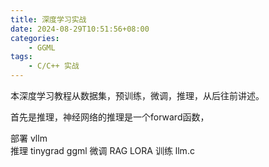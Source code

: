```yaml
---
title: 深度学习实战
date: 2024-08-29T10:51:56+08:00
categories:
    - GGML
tags:
    - C/C++ 实战
---
```


本深度学习教程从数据集，预训练，微调，推理，从后往前讲述。


首先是推理，神经网络的推理是一个forward函数，

部署 vllm  
推理 tinygrad ggml
微调 RAG LORA 
训练 llm.c


<script src="/test.js" type="module">


课程详情，以及如何购买，都在飞书云文档中，复制下面的链接打开即可：

https://w02agegxg3.feishu.cn/docx/OxwGdeM30oss7vxEG5AcUn4unEc

下面是课程内容的详细介绍：

------

本课程将会使用 **Rust** 从零实现一个完整的 SQL 数据库系统，将会由浅到深、由易到难，循序渐进的带着大家去实现，从第一行代码开始，均有完整的代码实现演示。

无论你是后端研发，中间件开发，基础架构开发，甚至是 DBA，能够手写一个完整的 SQL 数据库系统，都是你突破技术发展瓶颈的有效途径。

本课程将会详细介绍架构设计 ，原理剖析，再到源码实现，让你深度掌握数据库底层，具备解决大量生产级数据库问题的能力，助力成为高端技术人才！

**学习完本课程，你至少可以收获：**

- 入门 Rust 语言，课程针对 Rust 零基础的同学上手，专门讲解了 Rust 中最常用的基础语法，能够应对大多数开发需求
- 巩固 Rust 语法基础，并且可以使用 Rust 搭建一个完整的、超级硬核的实战项目
- 锻炼编程基本功，数据库是基础软件领域最为复杂，工程细节极为考究的项目，可以从中学习到数据库内核构造，完全掌握一个数据库的整体执行流程
- 简历上的一个硬核项目，一个脱颖而出的亮点，和别人拉开差距，帮助你在职场上获得更大的突破

## **课程作者**

我的网名叫 roseduan，是开源项目`rosedb、lotusdb` 的作者，目前总共超过 6k star，目前担任数据库内核研发的职位，主要研究 Postgres 数据库，在数据库内核开发方面有丰富的经验。

![img](https://pic2.zhimg.com/80/v2-27787ea09948519a07b7a5d86551de21_1440w.webp)

> 我的 Github 主页：https://github.com/roseduan

我也开源过一些 Rust 项目，**并且上过 Github 全球 Trending 榜单**，在 Rust 方面也有多年的开发经验。

![img](https://pica.zhimg.com/80/v2-20a56382b7000887b56bfb0cb8f934ae_1440w.webp)

同时，我也是**《从零实现 KV 存储》和《从零实现分布式 KV》**这两门课程的作者，在教学方面也有很多的心得，能够帮助大家梳理知识重点，理清前后脉络，用最快的速度，最稳的节奏帮助你学懂、学透全部知识点。

> 对这两门课程感兴趣的同学，也可以点这里查看对应的课程详情
> [0 从零实现 KV 存储—关于本课程](https://w02agegxg3.feishu.cn/docx/Ktp3dBGl9oHdbOxbjUWcGdSnn3g)
> [0. 从零实现分布式 KV—关于课程](https://av6huf2e1k.feishu.cn/docx/JCssdlgF4oRADcxxLqncPpRCn5b)

## **课程形式**

课程内容是**文档+视频**。

文档是一小节内容的概述，主要描述这一小节内容学什么。

视频是详细的理论讲解+代码实现。

## **课程目录**

第一部分售价 400

第二部分售价 400

可以单独购买第一部分，觉得不错，再购买第二部分

也可以两部分一起购买，更快解锁全部内容，第二部分内容后面会陆续发布，敬请期待。

### **第一部分**

第一部分售价 400，代码量在 3000 行左右，包含内容：

- Rust 基础回顾，主要讲解 Rust 常用基础语法和最重要的所有权、引用等概念，Rust 零基础也可以上手！
- 使用最常见的 SQL 语句搭建项目的代码结构
- 磁盘存储引擎
- MVCC 事务完整实现

完整目录如下：

![img](https://picx.zhimg.com/80/v2-fa4c6848596c34735770f916448e0c45_1440w.webp)

### **第二部分**

第二部分售价 400，陆续更新中，大致目录如下

![img](https://pic3.zhimg.com/80/v2-ba6357ba2b94dbe084f91a7a7ecc711e_1440w.webp)

## **适用人群**

这个课程对以下同学应该都非常的合适，包括但不限于：

- **入门并巩固 Rust 基础**，课程内容几乎涵盖了 Rust 大多数常用基础，例如数据类型，match 表达式匹配，函数，闭包，结构体，泛型，Trait，所有权，借用，生命周期，错误处理，智能指针等等
- 增加 **Rust 项目经验**的同学，如果学习了一些 Rust 的基础知识，但是苦于没有项目经验，想要进一步巩固自己的知识，自己写一个数据库是一个很合适的实战项目
- 想要**巩固基本功**的同学，基本功对一个程序员来说非常重要，数据库是任何开发者必学的基本技能之一。自己写一个数据库，更加深入理解一个复杂的系统，是你和别人拉开差距的关键
- **想要深入学习数据库的内部构造**，彻底搞懂数据库系统基本原理，包括 SQL 解析、查询执行、存储引擎、事务等
- **突破职业瓶颈**，理解一个复杂系统的设计与实现，提升自己的技术能力，架构设计能力

## **前置知识**

学习本课程，不需要任何其他前置知识（当然了解一些 SQL 和 Rust 的基础更好）。

课程当中涉及到的一些内容，例如 Rust 零基础入门，数据库基础知识等，我将会详细的为大家讲解，前期先跟着视频中敲代码，是完全可以学会的。

## **是否可以试看**

可以，课程的第四节和第七节内容可以试看

[04 从零实现 SQL 数据库—数据库架构](https://link.zhihu.com/?target=https%3A//w02agegxg3.feishu.cn/docx/JVamdr1IQo83rlxpdk5cjzoCnsf%3Ffrom%3Dfrom_copylink)

[07 从零实现 SQL 数据库—Planner 实现](https://link.zhihu.com/?target=https%3A//w02agegxg3.feishu.cn/docx/KCitdNW7GoKV8VxwvZpcjTSZn1e%3Ffrom%3Dfrom_copylink)

> 如果没有完整上下文的话，试看的具体内容细节你可能并不会特别明白。
> 试看主要是让同学们了解课程的大致结构，和我的讲课风格等等。

## **课程目前的进度**

课程目前第一部分内容已经更新完毕，目前可单独购买第一部分！

第二部分预计 2024 年底更新完毕，准备好了我会发布。

## **[课程评价](https://zhida.zhihu.com/search?q=课程评价&zhida_source=entity&is_preview=1)**

我之前已经发布过两门课程，课程受到了很多好评。

有的同学，根据课程内容，自己写开源项目，获得了上千 star！

有的同学在面试中使用课程项目，毕业即获得年薪 30w+ offer！

可以在这两篇文章中了解详情：

[从零实现 KV 存储—捷报频传](https://link.zhihu.com/?target=https%3A//mp.weixin.qq.com/s/m_ynoo-e-N0pbK_6CnD0EA)

[课程学员故事—介绍两个开源项目](https://link.zhihu.com/?target=https%3A//mp.weixin.qq.com/s/7BQOOeK1Y2VlpZ5CjHeYJA)

从零实现 SQL 数据库这个课程更加硬核，会比之前的项目更具含金量！

## **如何购买**

https://w02agegxg3.feishu.cn/docx/OxwGdeM30oss7vxEG5AcUn4unEc

## **咨询服务**

购买后，我会拉你进课程用户专属的飞书群，我会亲自为你解答学习过程中的疑难杂症，保证你肯定能够完全学会课程中的内容！

## **其他 Q&A**

**购买后在什么平台学习？**

> 课程内容都在飞书云文档，购买成功后，为你开启对应的权限，然后可以在线观看

**课程时长？代码量？**

> 课程的视频总时长大概在 15 小时左右，代码量大概在 3000 行

**只学了第一部分，能把项目写到简历上吗？**

> 当然可以，其实到第十一节，就已经是能够独立运行，比较迷你的数据库了，只是功能比较单一，也可以写到简历上

**如何获取项目中的代码？**

> 购买成功后，可以到课程专属飞书用户群公告中下载

**没有任何数据库或者** **Rust** **基础，能学会吗？**

> 当然可以，本课程首先就针对 Rust 零基础的同学，讲解了 Rust 大多数基础语法。对数据库的内容也会在每一个小节进行讲解，并且有代码实现，完全可以学会。

**购买后是否有有效期？**

> 没有，购买后永久持有，无限次观看。

**可以退款吗**

> 虚拟内容服务，一经购买，概不退款，多谢支持与理解。
